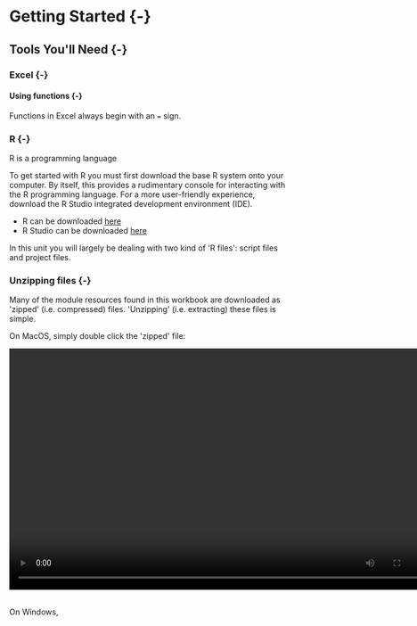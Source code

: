 # Getting Started {-}

## Tools You'll Need {-}

### Excel {-}

#### Using functions {-}

Functions in Excel always begin with an `=` sign. 


### R {-}

R is a programming language  

To get started with R you must first download the base R system onto your computer. By itself, this provides a rudimentary console for interacting with the R programming language. For a more user-friendly experience, download the R Studio integrated development environment (IDE). 

- R can be downloaded [here](https://cran.csiro.au)
- R Studio can be downloaded [here](https://rstudio.com)

In this unit you will largely be dealing with two kind of 'R files': script files and project files.


### Unzipping files {-}

Many of the module resources found in this workbook are downloaded as 'zipped' (i.e. compressed) files. 'Unzipping' (i.e. extracting) these files is simple. 

On MacOS, simply double click the 'zipped' file:
<center>
<video width="768" height="433" controls>
  <source src="images/01-gettingstarted/video1.mp4" type="video/mp4">
</video>
</center>
<br>

On Windows,
